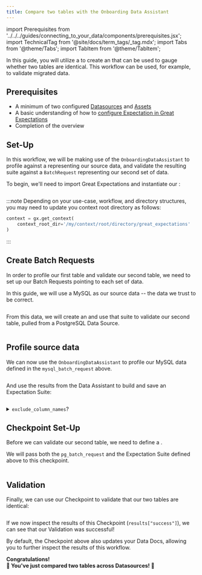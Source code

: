 ```yaml
---
title: Compare two tables with the Onboarding Data Assistant
---
```

import Prerequisites from '../../../guides/connecting_to_your_data/components/prerequisites.jsx';
import TechnicalTag from '@site/docs/term_tags/_tag.mdx';
import Tabs from '@theme/Tabs';
import TabItem from '@theme/TabItem';

In this guide, you will utilize a <TechnicalTag tag="data_assistant" text="Data Assistant" /> to create an <TechnicalTag tag="expectation_suite" text="Expectation Suite" /> that can be used to gauge whether two tables are identical. This workflow can be used, for example, to validate migrated data.

## Prerequisites

<Prerequisites>

- A minimum of two configured [Datasources](https://docs.greatexpectations.io/docs/guides/connecting_to_your_data/connect_to_data_overview) and [Assets](https://docs.greatexpectations.io/docs/guides/connecting_to_your_data/fluent/database/how_to_connect_to_a_sql_table)
- A basic understanding of how to [configure Expectation in Great Expectations](https://docs.greatexpectations.io/docs/reference/expectations/expectations)
- Completion of the <TechnicalTag tag="data_assistant" text="Data Assistants" /> overview

</Prerequisites>


## Set-Up

In this workflow, we will be making use of the `OnboardingDataAssistant` to profile against a <TechnicalTag tag="batch_request" text="BatchRequest" /> representing our source data, and validate the resulting suite against a `BatchRequest` representing our second set of data.

To begin, we'll need to import Great Expectations and instantiate our <TechnicalTag tag="data_context" text="Data Context" />:

```python name="tests/integration/docusaurus/expectations/advanced/data_assistant_cross_table_comparison.py imports"
```

:::note
Depending on your use-case, workflow, and directory structures, you may need to update you context root directory as follows:
```python
context = gx.get_context(
    context_root_dir='/my/context/root/directory/great_expectations'
)
```
:::

## Create Batch Requests

In order to profile our first table and validate our second table, we need to set up our Batch Requests pointing to each set of data.

In this guide, we will use a MySQL <TechnicalTag tag="datasource" text= "Data Source" /> as our source data -- the data we trust to be correct.

```python name="tests/integration/docusaurus/expectations/advanced/data_assistant_cross_table_comparison.py mysql_batch_request"
```

From this data, we will create an <TechnicalTag tag="expectation_suite" text="Expectation Suite" /> and use that suite to validate our second table, pulled from a PostgreSQL Data Source.

```python name="tests/integration/docusaurus/expectations/advanced/data_assistant_cross_table_comparison.py pg_batch_request"
```

## Profile source data

We can now use the `OnboardingDataAssistant` to profile our MySQL data defined in the `mysql_batch_request` above.

```python name="tests/integration/docusaurus/expectations/advanced/data_assistant_cross_table_comparison.py run_assistant"
```

And use the results from the Data Assistant to build and save an Expectation Suite:

```python name="tests/integration/docusaurus/expectations/advanced/data_assistant_cross_table_comparison.py build_suite"
```

<details>
<summary><code>exclude_column_names</code>?</summary>
In the previous example, specific columns were excluded to prevent Expectations from being set against them.

Some SQL dialects handle data types in different ways, and this can cause precision mismatches on some numbers.

In our hypothetical use case these inconsistencies are tolerated, and therefore Expectations are not set against the columns likely to generate the errors.

This is an example of how an Expectation Suite created by the Data Assistant can be customized.
For more on these configurations, see our [guide on the `OnboardingDataAssistant](../../../guides/expectations/data_assistants/how_to_create_an_expectation_suite_with_the_onboarding_data_assistant.md).
</details>

## Checkpoint Set-Up

Before we can validate our second table, we need to define a <TechnicalTag tag="checkpoint" text="Checkpoint" />.

We will pass both the `pg_batch_request` and the Expectation Suite defined above to this checkpoint.

```python name="tests/integration/docusaurus/expectations/advanced/data_assistant_cross_table_comparison.py checkpoint_config"
```

## Validation

Finally, we can use our Checkpoint to validate that our two tables are identical:

```python name="tests/integration/docusaurus/expectations/advanced/data_assistant_cross_table_comparison.py run_checkpoint"
```

If we now inspect the results of this Checkpoint (`results["success"]`), we can see that our Validation was successful!

By default, the Checkpoint above also updates your Data Docs, allowing you to further inspect the results of this workflow.

<div style={{"text-align":"center"}}>
<p style={{"color":"#8784FF","font-size":"1.4em"}}><b>
Congratulations!<br/>&#127881; You've just compared two tables across Datasources! &#127881;
</b></p>
</div>
